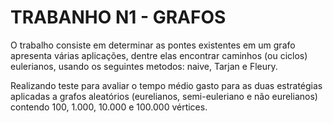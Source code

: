 # TRABANHO N1 - GRAFOS
O trabalho consiste em determinar as pontes existentes em um grafo apresenta várias aplicações, dentre elas encontrar caminhos (ou ciclos) eulerianos, usando os seguintes metodos: naive, Tarjan e Fleury.

Realizando teste para avaliar o tempo médio gasto para as duas estratégias aplicadas a grafos aleatórios (eurelianos, semi-euleriano e não eurelianos) contendo 100, 1.000, 10.000 e 100.000 vértices.
